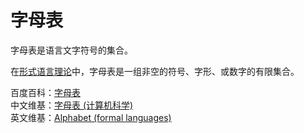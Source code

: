 # 字母表

字母表是语言文字符号的集合。

在[形式语言理论](./形式语言.md)中，字母表是一组非空的符号、字形、或数字的有限集合。

百度百科：[字母表](https://baike.baidu.com/item/字母表/1314769)  
中文维基：[字母表 (计算机科学)](<https://zh.wikipedia.org/wiki/字母表_(计算机科学)>)  
英文维基：[Alphabet (formal languages)](<https://en.wikipedia.org/wiki/Alphabet_(formal_languages)>)
